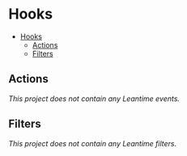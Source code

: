 # Hooks

- [Hooks](#hooks)
  - [Actions](#actions)
  - [Filters](#filters)

## Actions

*This project does not contain any Leantime events.*

## Filters

*This project does not contain any Leantime filters.*